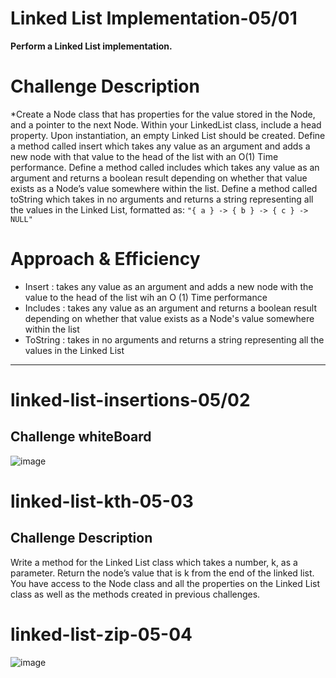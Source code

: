 # Linked List Implementation-05/01
**Perform a Linked List implementation.**

# Challenge Description
*Create a Node class that has properties for the value stored in the Node, and a pointer to the next Node. Within your LinkedList class, include a head property. Upon instantiation, an empty Linked List should be created. Define a method called insert which takes any value as an argument and adds a new node with that value to the head of the list with an O(1) Time performance. Define a method called includes which takes any value as an argument and returns a boolean result depending on whether that value exists as a Node’s value somewhere within the list. Define a method called toString which takes in no arguments and returns a string representing all the values in the Linked List, formatted as: `"{ a } -> { b } -> { c } -> NULL"`

# Approach & Efficiency
- Insert : takes any value as an argument and adds a new node with the value to the head of the list wih an O (1) Time performance
- Includes : takes any value as an argument and returns a boolean result depending on whether that value exists as a Node's value somewhere within the list
- ToString : takes in no arguments and returns a string representing all the values in the Linked List

****


# linked-list-insertions-05/02

## Challenge whiteBoard
![image](https://user-images.githubusercontent.com/80682261/124399785-81234480-dd26-11eb-8bbd-a27c0b7fdaa7.png)

# linked-list-kth-05-03
## Challenge Description

Write a method for the Linked List class which takes a number, k, as a parameter. Return the node’s value that is k from the end of the linked list. You have access to the Node class and all the properties on the Linked List class as well as the methods created in previous challenges.

# linked-list-zip-05-04

![image](https://user-images.githubusercontent.com/80682261/124651264-5dd1d400-dea3-11eb-8cb3-35e33c712704.png)
